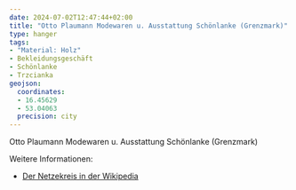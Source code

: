 ```yaml
---
date: 2024-07-02T12:47:44+02:00
title: "Otto Plaumann Modewaren u. Ausstattung Schönlanke (Grenzmark)"
type: hanger
tags:
- "Material: Holz"
- Bekleidungsgeschäft
- Schönlanke
- Trzcianka
geojson:
  coordinates:
  - 16.45629
  - 53.04063
  precision: city
---
```

Otto Plaumann Modewaren u. Ausstattung Schönlanke (Grenzmark)

<div class="notes">
Weitere Informationen:
<ul>
<li><a href="https://de.wikipedia.org/wiki/Netzekreis">Der Netzekreis in der Wikipedia</a></li>
</ul>
</div>
